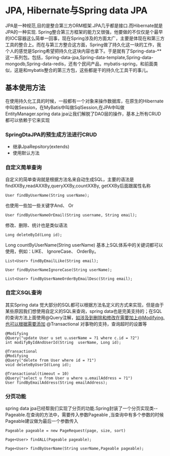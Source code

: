 # JPA, Hibernate与Spring data JPA

JPA是一种规范,目的是整合第三方ORM框架.JPA几乎都是接口.而Hibernate就是JPA的一种实现.
Spring整合第三方框架的能力又很强，他要做的不仅仅是个最早的IOC容器这么简单一回事，现在Spring涉及的方面太广，主要是体现在和第三方工具的整合上。而在与第三方整合这方面，Spring做了持久化这一块的工作，我个人的感觉是Spring希望把持久化这块内容也拿下。于是就有了Spring-data-**这一系列包。包括，Spring-data-jpa,Spring-data-template,Spring-data-mongodb,Spring-data-redis，还有个民间产品，mybatis-spring，和前面类似，这是和mybatis整合的第三方包，这些都是干的持久化工具干的事儿。

## 基本使用方法

在使用持久化工具的时候，一般都有一个对象来操作数据库，在原生的Hibernate中叫做Session，在MyBatis中叫做SqlSession,在JPA中叫做EntityManager.spring data jpa让我们解脱了DAO层的操作，基本上所有CRUD都可以依赖于它来实现

### SpringDtaJPA的预生成方法进行CRUD

- 继承JpaRepsitory(extends)
- 使用默认方法

### 自定义简单查询

自定义的简单查询就是根据方法名来自动生成SQL，主要的语法是findXXBy,readAXXBy,queryXXBy,countXXBy, getXXBy后面跟属性名称

    User findByUserName(String userName);

也使用一些加一些关键字And、 Or

    User findByUserNameOrEmail(String username, String email);

修改、删除、统计也是类似语法

    Long deleteById(Long id);

Long countByUserName(String userName)
基本上SQL体系中的关键词都可以使用，例如：LIKE、 IgnoreCase、 OrderBy。

    List<User> findByEmailLike(String email);

    User findByUserNameIgnoreCase(String userName);

    List<User> findByUserNameOrderByEmailDesc(String email);

### 自定义SQL查询

其实Spring data 觉大部分的SQL都可以根据方法名定义的方式来实现，但是由于某些原因我们想使用自定义的SQL来查询，spring data也是完美支持的；在SQL的查询方法上面使用@Query注解，如涉及到删除和修改在需要加上@Modifying.也可以根据需要添加 @Transactional 对事物的支持，查询超时的设置等

    @Modifying
    @Query("update User u set u.userName = ?1 where c.id = ?2")
    int modifyByIdAndUserId(String  userName, Long id);

    @Transactional
    @Modifying
    @Query("delete from User where id = ?1")
    void deleteByUserId(Long id);

    @Transactional(timeout = 10)
    @Query("select u from User u where u.emailAddress = ?1")
    User findByEmailAddress(String emailAddress);

### 分页功能

spring data jpa已经帮我们实现了分页的功能.Spring封装了一个分页实现类--Pageable.在查询的方法中，需要传入参数Pageable ,当查询中有多个参数的时候Pageable建议做为最后一个参数传入

    Pageable pageable = new PageRequest(page, size, sort)

    Page<User> findALL(Pageable pageable);

    Page<User> findByUserName(String userName,Pageable pageable);
